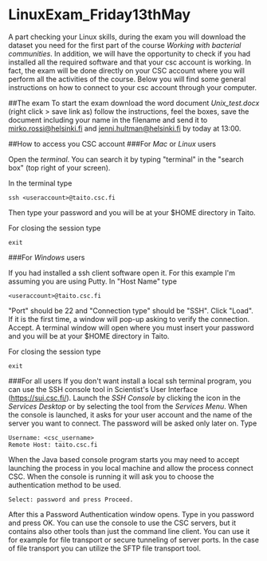 # LinuxExam_Friday13thMay

A part checking your Linux skills, during the exam you will download the dataset you need for the first part of the course *Working with bacterial communities*. In addition, we will have the opportunity to check if you had installed all the required software and that your csc account is working. In fact, the exam will be done directly on your CSC account where you will perform all the activities of the course. Below you will find some general instructions on how to connect to your csc account through your computer.

##The exam
To start the exam download the word document *Unix_test.docx* (right click > save link as) follow the instructions, feel the boxes, save the document including your name in the filename and send it to mirko.rossi@helsinki.fi and jenni.hultman@helsinki.fi by today at 13:00.

##How to access you CSC account
###For *Mac* or *Linux* users

Open the *terminal*. You can search it by typing "terminal" in the "search box" (top right of your screen).

In the terminal type

```
ssh <useraccount>@taito.csc.fi
```

Then type your password and you will be at your $HOME directory in Taito.

For closing the session type

```
exit
```

###For *Windows* users

If you had installed a ssh client software open it. For this example I'm assuming you are using Putty. 
In "Host Name" type

```
<useraccount>@taito.csc.fi
```

"Port" should be 22 and "Connection type" should be "SSH". Click "Load". If it is the first time, a window will pop-up asking to verify the connection. Accept. A terminal window will open where you must insert your password and you will be at your $HOME directory in Taito.

For closing the session type

```
exit
```

###For all users
If you don't want install a local ssh terminal program, you can use the SSH console tool in Scientist's User Interface (https://sui.csc.fi/). Launch the *SSH Console* by clicking the icon in the *Services Desktop* or by selecting the tool from the *Services Menu*. When the console is launched, it asks for your user account and the name of the server you want to connect. The password will be asked only later on. Type

```
Username: <csc_username>
Remote Host: taito.csc.fi
```
When the Java based console program starts you may need to accept launching the process in you local machine and allow the process connect CSC. When the console is running it will ask you to choose the authentication method to be used. 

```
Select: password and press Proceed.
````

After this a Password Authentication window opens. Type in you password and press OK. 
You can use the console to use the CSC servers, but it contains also other tools than just the command line client. You can use it for example for file transport or secure tunneling of server ports. In the case of file transport you can utilize the SFTP file transport tool.
